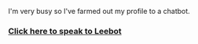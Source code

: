 I'm very busy so I've farmed out my profile to a chatbot. 

### <a href="https://ark-lee-web-ghbot.azurewebsites.net/" target="_blank">Click here to speak to Leebot</a>
